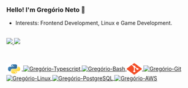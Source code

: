 ### Hello! I'm Gregório Neto 👋

- Interests: Frontend Development, Linux e Game Development.
          
<br>

<div>
  <a href="https://github.com/igregorioneto">
  <img height="180em" src="https://github-readme-stats.vercel.app/api?username=igregorioneto&show_icons=true&theme=highcontrast,&include_all_commits=true&count_private=true"/>
  <img height="180em" src="https://github-readme-stats.vercel.app/api/top-langs/?username=igregorioneto&layout=compact&langs_count=7&theme=highcontrast,"/>
    </div>

##
<div style="display: inline_block"><br>
  <img align="center" alt="Gregório-Python" height="30" width="40" src="https://raw.githubusercontent.com/devicons/devicon/master/icons/python/python-original.svg" />
  <img align="center" alt="Gregório-Typescript" height="30" width="40" src="https://cdn.jsdelivr.net/npm/simple-icons@3.13.0/icons/typescript.svg" />
  <img align="center" alt="Gregório-Bash" height="30" width="40" src="https://cdn.jsdelivr.net/gh/devicons/devicon/icons/bash/bash-original.svg" />
  <img align="center" alt="Gregório-Git" height="30" width="40" src="https://raw.githubusercontent.com/devicons/devicon/master/icons/git/git-original.svg" />
          <img align="center" alt="Gregório-Git" height="30" width="40" src="https://cdn.jsdelivr.net/npm/simple-icons@3.13.0/icons/godotengine.svg" />
  <img align="center" alt="Gregório-Linux" height="30" width="40" src="https://cdn.jsdelivr.net/gh/devicons/devicon/icons/linux/linux-original.svg" />
  <img align="center" alt="Gregório-PostgreSQL" height="30" width="40" src="https://cdn.jsdelivr.net/npm/simple-icons@3.13.0/icons/postgresql.svg" />
  <img align="center" alt="Gregório-AWS" height="30" width="40" src="https://cdn.jsdelivr.net/npm/simple-icons@3.13.0/icons/amazonaws.svg" />
</div>
  
